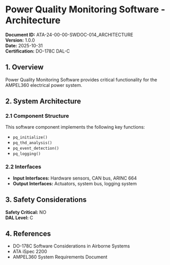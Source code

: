 # Power Quality Monitoring Software - Architecture

**Document ID:** ATA-24-00-00-SWDOC-014_ARCHITECTURE  
**Version:** 1.0.0  
**Date:** 2025-10-31  
**Certification:** DO-178C DAL-C

## 1. Overview

Power Quality Monitoring Software provides critical functionality for the AMPEL360 electrical power system.

## 2. System Architecture

### 2.1 Component Structure

This software component implements the following key functions:

- `pq_initialize()`
- `pq_thd_analysis()`
- `pq_event_detection()`
- `pq_logging()`

### 2.2 Interfaces

- **Input Interfaces:** Hardware sensors, CAN bus, ARINC 664
- **Output Interfaces:** Actuators, system bus, logging system

## 3. Safety Considerations

**Safety Critical:** NO  
**DAL Level:** C

## 4. References

- DO-178C Software Considerations in Airborne Systems
- ATA iSpec 2200
- AMPEL360 System Requirements Document
